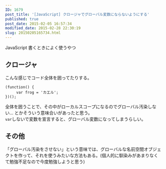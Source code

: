 ```yaml
---
ID: 1679
post_title: '[JavaScript] クロージャでグローバル変数にならないようにする'
published: true
post_date: 2015-02-05 16:57:34
modified_date: 2015-02-28 22:30:19
slug: 20150205165734.html
---
```

<p>JavaScript 書くときによく使うやつ<br />
<!--more--></p>
<h2>クロージャ</h2>
<p>こんな感じでコード全体を囲ってたりする。</p>
<pre class="language-javascript"><code>(function() {
     var frog = 'カエル';
})();</code></pre>
<p>全体を囲うことで、その中がローカルスコープになるのでグローバル汚染しない… とかそういう意味合いがあったと思う。<br />
<code>var</code>しないで変数を宣言すると、グローバル変数になってしまうらしい。</p>
<h2>その他</h2>
<p>「グローバル汚染をさせない」という意味では、グローバルな名前空間オブジェクトを作って、それを使うみたいな方法もある。<span class="text-muted">(個人的に馴染みがあまりなくて勉強不足なので今度勉強しようと思う)</span></p>